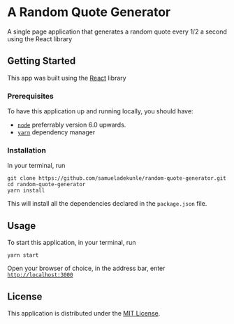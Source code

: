 # A Random Quote Generator
A single page application that generates a random quote every 1/2 a second using the React library
## Getting Started
This app was built using the [React](https://facebook.github.io/react) library
### Prerequisites
To have this application up and running locally, you should have:
- [`node`](https://nodejs.org) preferrably version 6.0 upwards.
- [`yarn`](https://yarnpkg.com) dependency manager
### Installation
In your terminal, run
```
git clone https://github.com/samueladekunle/random-quote-generator.git
cd random-quote-generator
yarn install
```
This will install all the dependencies declared in the `package.json` file.
## Usage
To start this application, in your terminal, run
```
yarn start
```
Open your browser of choice, in the address bar, enter [`http://localhost:3000`](http://localhost:3000)
## License
This application is distributed under the [MIT License](LICENSE).
